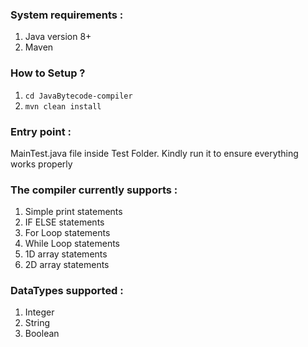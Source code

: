 ### System requirements :
1. Java version 8+
2. Maven


### How to Setup ?
1. `cd JavaBytecode-compiler`
2. `mvn clean install`

### Entry point :

MainTest.java file inside Test Folder. Kindly run it to ensure everything works properly

### The compiler currently supports :
1. Simple print statements
2. IF ELSE statements
3. For Loop statements
4. While Loop statements
5. 1D array statements
6. 2D array statements


### DataTypes supported :
1. Integer
2. String
3. Boolean
